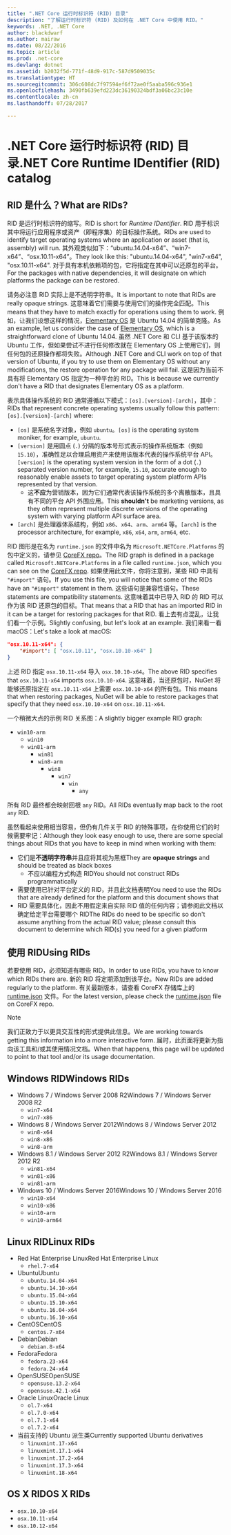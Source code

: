 ```yaml
---
title: ".NET Core 运行时标识符 (RID) 目录"
description: "了解运行时标识符 (RID) 及如何在 .NET Core 中使用 RID。"
keywords: .NET, .NET Core
author: blackdwarf
ms.author: mairaw
ms.date: 08/22/2016
ms.topic: article
ms.prod: .net-core
ms.devlang: dotnet
ms.assetid: b2032f5d-771f-48d9-917c-587d9509035c
ms.translationtype: HT
ms.sourcegitcommit: 306c608dc7f97594ef6f72ae0f5aaba596c936e1
ms.openlocfilehash: 3490fb639efd223dc36190324bdf3a06bc23c10e
ms.contentlocale: zh-cn
ms.lasthandoff: 07/28/2017

---
```


# <a name="net-core-runtime-identifier-rid-catalog"></a><span data-ttu-id="f4dce-104">.NET Core 运行时标识符 (RID) 目录</span><span class="sxs-lookup"><span data-stu-id="f4dce-104">.NET Core Runtime IDentifier (RID) catalog</span></span>

## <a name="what-are-rids"></a><span data-ttu-id="f4dce-105">RID 是什么？</span><span class="sxs-lookup"><span data-stu-id="f4dce-105">What are RIDs?</span></span>
<span data-ttu-id="f4dce-106">RID 是运行时标识符的缩写。</span><span class="sxs-lookup"><span data-stu-id="f4dce-106">RID is short for *Runtime IDentifier*.</span></span> <span data-ttu-id="f4dce-107">RID 用于标识其中将运行应用程序或资产（即程序集）的目标操作系统。</span><span class="sxs-lookup"><span data-stu-id="f4dce-107">RIDs are used to identify target operating systems where an application or asset (that is, assembly) will run.</span></span> <span data-ttu-id="f4dce-108">其外观类似如下：“ubuntu.14.04-x64”、“win7-x64”、“osx.10.11-x64”。</span><span class="sxs-lookup"><span data-stu-id="f4dce-108">They look like this: "ubuntu.14.04-x64", "win7-x64", "osx.10.11-x64".</span></span> <span data-ttu-id="f4dce-109">对于具有本机依赖项的包，它将指定在其中可以还原包的平台。</span><span class="sxs-lookup"><span data-stu-id="f4dce-109">For the packages with native dependencies, it will designate on which platforms the package can be restored.</span></span> 

<span data-ttu-id="f4dce-110">请务必注意 RID 实际上是不透明字符串。</span><span class="sxs-lookup"><span data-stu-id="f4dce-110">It is important to note that RIDs are really opaque strings.</span></span> <span data-ttu-id="f4dce-111">这意味着它们需要与使用它们的操作完全匹配。</span><span class="sxs-lookup"><span data-stu-id="f4dce-111">This means that they have to match exactly for operations using them to work.</span></span> <span data-ttu-id="f4dce-112">例如，让我们设想这样的情况，[Elementary OS](https://elementary.io/) 是 Ubuntu 14.04 的简单克隆。</span><span class="sxs-lookup"><span data-stu-id="f4dce-112">As an example, let us consider the case of [Elementary OS](https://elementary.io/), which is a straightforward clone of Ubuntu 14.04.</span></span> <span data-ttu-id="f4dce-113">虽然 .NET Core 和 CLI 基于该版本的 Ubuntu 工作，但如果尝试不进行任何修改就在 Elementary OS 上使用它们，则任何包的还原操作都将失败。</span><span class="sxs-lookup"><span data-stu-id="f4dce-113">Although .NET Core and CLI work on top of that version of Ubuntu, if you try to use them on Elementary OS without any modifications, the restore operation for any package will fail.</span></span> <span data-ttu-id="f4dce-114">这是因为当前不具有将 Elementary OS 指定为一种平台的 RID。</span><span class="sxs-lookup"><span data-stu-id="f4dce-114">This is because we currently don't have a RID that designates Elementary OS as a platform.</span></span> 

<span data-ttu-id="f4dce-115">表示具体操作系统的 RID 通常遵循以下模式：`[os].[version]-[arch]`，其中：</span><span class="sxs-lookup"><span data-stu-id="f4dce-115">RIDs that represent concrete operating systems usually follow this pattern: `[os].[version]-[arch]` where:</span></span>
- <span data-ttu-id="f4dce-116">`[os]` 是系统名字对象，例如 `ubuntu`。</span><span class="sxs-lookup"><span data-stu-id="f4dce-116">`[os]` is the operating system moniker, for example, `ubuntu`.</span></span>
- <span data-ttu-id="f4dce-117">`[version]` 是用圆点 (`.`) 分隔的版本号形式表示的操作系统版本（例如 `15.10`），准确性足以合理启用资产来使用该版本代表的操作系统平台 API。</span><span class="sxs-lookup"><span data-stu-id="f4dce-117">`[version]` is the operating system version in the form of a dot (`.`) separated version number, for example, `15.10`, accurate enough to reasonably enable assets to target operating system platform APIs represented by that version.</span></span>
  - <span data-ttu-id="f4dce-118">这**不应**为营销版本，因为它们通常代表该操作系统的多个离散版本，且具有不同的平台 API 外围应用。</span><span class="sxs-lookup"><span data-stu-id="f4dce-118">This **shouldn't** be marketing versions, as they often represent multiple discrete versions of the operating system with varying platform API surface area.</span></span>
- <span data-ttu-id="f4dce-119">`[arch]` 是处理器体系结构，例如 `x86`、`x64`、`arm`、`arm64` 等。</span><span class="sxs-lookup"><span data-stu-id="f4dce-119">`[arch]` is the processor architecture, for example, `x86`, `x64`, `arm`, `arm64`, etc.</span></span>

<span data-ttu-id="f4dce-120">RID 图形是在名为 `runtime.json` 的文件中名为 `Microsoft.NETCore.Platforms` 的包中定义的，请参见 [CoreFX repo](https://github.com/dotnet/corefx/blob/master/pkg/Microsoft.NETCore.Platforms/runtime.json)。</span><span class="sxs-lookup"><span data-stu-id="f4dce-120">The RID graph is defined in a package called `Microsoft.NETCore.Platforms` in a file called `runtime.json`, which you can see on the [CoreFX repo](https://github.com/dotnet/corefx/blob/master/pkg/Microsoft.NETCore.Platforms/runtime.json).</span></span> <span data-ttu-id="f4dce-121">如果使用此文件，你将注意到，某些 RID 中具有 `"#import"` 语句。</span><span class="sxs-lookup"><span data-stu-id="f4dce-121">If you use this file, you will notice that some of the RIDs have an `"#import"` statement in them.</span></span> <span data-ttu-id="f4dce-122">这些语句是兼容性语句。</span><span class="sxs-lookup"><span data-stu-id="f4dce-122">These statements are compatibility statements.</span></span> <span data-ttu-id="f4dce-123">这意味着其中已导入 RID 的 RID 可以作为该 RID 还原包的目标。</span><span class="sxs-lookup"><span data-stu-id="f4dce-123">That means that a RID that has an imported RID in it can be a target for restoring packages for that RID.</span></span> <span data-ttu-id="f4dce-124">看上去有点混乱，让我们看一个示例。</span><span class="sxs-lookup"><span data-stu-id="f4dce-124">Slightly confusing, but let's look at an example.</span></span> <span data-ttu-id="f4dce-125">我们来看一看 macOS：</span><span class="sxs-lookup"><span data-stu-id="f4dce-125">Let's take a look at macOS:</span></span>

```json
"osx.10.11-x64": {
    "#import": [ "osx.10.11", "osx.10.10-x64" ]
}
```
<span data-ttu-id="f4dce-126">上述 RID 指定 `osx.10.11-x64` 导入 `osx.10.10-x64`。</span><span class="sxs-lookup"><span data-stu-id="f4dce-126">The above RID specifies that `osx.10.11-x64` imports `osx.10.10-x64`.</span></span> <span data-ttu-id="f4dce-127">这意味着，当还原包时，NuGet 将能够还原指定在 `osx.10.11-x64` 上需要 `osx.10.10-x64` 的所有包。</span><span class="sxs-lookup"><span data-stu-id="f4dce-127">This means that when restoring packages, NuGet will be able to restore packages that specify that they need `osx.10.10-x64` on `osx.10.11-x64`.</span></span>

<span data-ttu-id="f4dce-128">一个稍微大点的示例 RID 关系图：</span><span class="sxs-lookup"><span data-stu-id="f4dce-128">A slightly bigger example RID graph:</span></span>  

- `win10-arm`
  - `win10`
  - `win81-arm`
    - `win81`
    - `win8-arm`
      - `win8`
        - `win7`
          - `win`
            - `any`

<span data-ttu-id="f4dce-129">所有 RID 最终都会映射回根 `any` RID。</span><span class="sxs-lookup"><span data-stu-id="f4dce-129">All RIDs eventually map back to the root `any` RID.</span></span>

<span data-ttu-id="f4dce-130">虽然看起来使用相当容易，但仍有几件关于 RID 的特殊事项，在你使用它们的时候需要牢记：</span><span class="sxs-lookup"><span data-stu-id="f4dce-130">Although they look easy enough to use, there are some special things about RIDs that you have to keep in mind when working with them:</span></span>

* <span data-ttu-id="f4dce-131">它们是**不透明字符串**并且应将其视为黑框</span><span class="sxs-lookup"><span data-stu-id="f4dce-131">They are **opaque strings** and should be treated as black boxes</span></span>
    * <span data-ttu-id="f4dce-132">不应以编程方式构造 RID</span><span class="sxs-lookup"><span data-stu-id="f4dce-132">You should not construct RIDs programmatically</span></span>
* <span data-ttu-id="f4dce-133">需要使用已针对平台定义的 RID，并且此文档表明</span><span class="sxs-lookup"><span data-stu-id="f4dce-133">You need to use the RIDs that are already defined for the platform and this document shows that</span></span>
* <span data-ttu-id="f4dce-134">RID 需要具体化，因此不用假定来自实际 RID 值的任何内容；请参阅此文档以确定给定平台需要哪个 RID</span><span class="sxs-lookup"><span data-stu-id="f4dce-134">The RIDs do need to be specific so don't assume anything from the actual RID value; please consult this document to determine which RID(s) you need for a given platform</span></span>

## <a name="using-rids"></a><span data-ttu-id="f4dce-135">使用 RID</span><span class="sxs-lookup"><span data-stu-id="f4dce-135">Using RIDs</span></span>
<span data-ttu-id="f4dce-136">若要使用 RID，必须知道有哪些 RID。</span><span class="sxs-lookup"><span data-stu-id="f4dce-136">In order to use RIDs, you have to know which RIDs there are.</span></span> <span data-ttu-id="f4dce-137">新的 RID 将定期添加到该平台。</span><span class="sxs-lookup"><span data-stu-id="f4dce-137">New RIDs are added regularly to the platform.</span></span> <span data-ttu-id="f4dce-138">有关最新版本，请查看 CoreFX 存储库上的 [runtime.json](https://github.com/dotnet/corefx/blob/master/pkg/Microsoft.NETCore.Platforms/runtime.json) 文件。</span><span class="sxs-lookup"><span data-stu-id="f4dce-138">For the latest version, please check the [runtime.json](https://github.com/dotnet/corefx/blob/master/pkg/Microsoft.NETCore.Platforms/runtime.json) file on CoreFX repo.</span></span>

> [!NOTE]
> <span data-ttu-id="f4dce-139">我们正致力于以更具交互性的形式提供此信息。</span><span class="sxs-lookup"><span data-stu-id="f4dce-139">We are working towards getting this information into a more interactive form.</span></span> <span data-ttu-id="f4dce-140">届时，此页面将更新为指向该工具和/或其使用情况文档。</span><span class="sxs-lookup"><span data-stu-id="f4dce-140">When that happens, this page will be updated to point to that tool and/or its usage documentation.</span></span> 

## <a name="windows-rids"></a><span data-ttu-id="f4dce-141">Windows RID</span><span class="sxs-lookup"><span data-stu-id="f4dce-141">Windows RIDs</span></span>

* <span data-ttu-id="f4dce-142">Windows 7 / Windows Server 2008 R2</span><span class="sxs-lookup"><span data-stu-id="f4dce-142">Windows 7 / Windows Server 2008 R2</span></span>
    * `win7-x64`
    * `win7-x86`
* <span data-ttu-id="f4dce-143">Windows 8 / Windows Server 2012</span><span class="sxs-lookup"><span data-stu-id="f4dce-143">Windows 8 / Windows Server 2012</span></span>
    * `win8-x64`
    * `win8-x86`
    * `win8-arm`
* <span data-ttu-id="f4dce-144">Windows 8.1 / Windows Server 2012 R2</span><span class="sxs-lookup"><span data-stu-id="f4dce-144">Windows 8.1 / Windows Server 2012 R2</span></span>
    * `win81-x64`
    * `win81-x86`
    * `win81-arm`
* <span data-ttu-id="f4dce-145">Windows 10 / Windows Server 2016</span><span class="sxs-lookup"><span data-stu-id="f4dce-145">Windows 10 / Windows Server 2016</span></span>
    * `win10-x64`
    * `win10-x86`
    * `win10-arm`
    * `win10-arm64`

## <a name="linux-rids"></a><span data-ttu-id="f4dce-146">Linux RID</span><span class="sxs-lookup"><span data-stu-id="f4dce-146">Linux RIDs</span></span>

* <span data-ttu-id="f4dce-147">Red Hat Enterprise Linux</span><span class="sxs-lookup"><span data-stu-id="f4dce-147">Red Hat Enterprise Linux</span></span>
    * `rhel.7-x64`
* <span data-ttu-id="f4dce-148">Ubuntu</span><span class="sxs-lookup"><span data-stu-id="f4dce-148">Ubuntu</span></span>
    * `ubuntu.14.04-x64`
    * `ubuntu.14.10-x64`
    * `ubuntu.15.04-x64`
    * `ubuntu.15.10-x64`
    * `ubuntu.16.04-x64`
    * `ubuntu.16.10-x64`
* <span data-ttu-id="f4dce-149">CentOS</span><span class="sxs-lookup"><span data-stu-id="f4dce-149">CentOS</span></span>
    * `centos.7-x64`
* <span data-ttu-id="f4dce-150">Debian</span><span class="sxs-lookup"><span data-stu-id="f4dce-150">Debian</span></span>
    * `debian.8-x64`
* <span data-ttu-id="f4dce-151">Fedora</span><span class="sxs-lookup"><span data-stu-id="f4dce-151">Fedora</span></span>
    * `fedora.23-x64`
    * `fedora.24-x64`
* <span data-ttu-id="f4dce-152">OpenSUSE</span><span class="sxs-lookup"><span data-stu-id="f4dce-152">OpenSUSE</span></span>
    * `opensuse.13.2-x64`
    * `opensuse.42.1-x64`
* <span data-ttu-id="f4dce-153">Oracle Linux</span><span class="sxs-lookup"><span data-stu-id="f4dce-153">Oracle Linux</span></span>
    * `ol.7-x64`
    * `ol.7.0-x64`
    * `ol.7.1-x64`
    * `ol.7.2-x64`
* <span data-ttu-id="f4dce-154">当前支持的 Ubuntu 派生类</span><span class="sxs-lookup"><span data-stu-id="f4dce-154">Currently supported Ubuntu derivatives</span></span> 
    * `linuxmint.17-x64`
    * `linuxmint.17.1-x64`
    * `linuxmint.17.2-x64`
    * `linuxmint.17.3-x64`
    * `linuxmint.18-x64`

## <a name="os-x-rids"></a><span data-ttu-id="f4dce-155">OS X RID</span><span class="sxs-lookup"><span data-stu-id="f4dce-155">OS X RIDs</span></span>

* `osx.10.10-x64`
* `osx.10.11-x64`
* `osx.10.12-x64`

